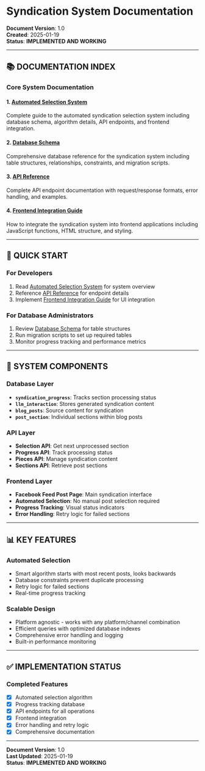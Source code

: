 # Syndication System Documentation

**Document Version**: 1.0  
**Created**: 2025-01-19  
**Status**: **IMPLEMENTED AND WORKING**  

---

## 📚 **DOCUMENTATION INDEX**

### **Core System Documentation**

#### **1. [Automated Selection System](automated_selection_system.md)**
Complete guide to the automated syndication selection system including database schema, algorithm details, API endpoints, and frontend integration.

#### **2. [Database Schema](database_schema.md)**
Comprehensive database reference for the syndication system including table structures, relationships, constraints, and migration scripts.

#### **3. [API Reference](api_reference.md)**
Complete API endpoint documentation with request/response formats, error handling, and examples.

#### **4. [Frontend Integration Guide](frontend_integration.md)**
How to integrate the syndication system into frontend applications including JavaScript functions, HTML structure, and styling.

---

## 🚀 **QUICK START**

### **For Developers**
1. Read [Automated Selection System](automated_selection_system.md) for system overview
2. Reference [API Reference](api_reference.md) for endpoint details
3. Implement [Frontend Integration Guide](frontend_integration.md) for UI integration

### **For Database Administrators**
1. Review [Database Schema](database_schema.md) for table structures
2. Run migration scripts to set up required tables
3. Monitor progress tracking and performance metrics

---

## 🔧 **SYSTEM COMPONENTS**

### **Database Layer**
- **`syndication_progress`**: Tracks section processing status
- **`llm_interaction`**: Stores generated syndication content
- **`blog_posts`**: Source content for syndication
- **`post_section`**: Individual sections within blog posts

### **API Layer**
- **Selection API**: Get next unprocessed section
- **Progress API**: Track processing status
- **Pieces API**: Manage syndication content
- **Sections API**: Retrieve post sections

### **Frontend Layer**
- **Facebook Feed Post Page**: Main syndication interface
- **Automated Selection**: No manual post selection required
- **Progress Tracking**: Visual status indicators
- **Error Handling**: Retry logic for failed sections

---

## 📊 **KEY FEATURES**

### **Automated Selection**
- Smart algorithm starts with most recent posts, looks backwards
- Database constraints prevent duplicate processing
- Retry logic for failed sections
- Real-time progress tracking

### **Scalable Design**
- Platform agnostic - works with any platform/channel combination
- Efficient queries with optimized database indexes
- Comprehensive error handling and logging
- Built-in performance monitoring

---

## ✅ **IMPLEMENTATION STATUS**

### **Completed Features**
- [x] Automated selection algorithm
- [x] Progress tracking database
- [x] API endpoints for all operations
- [x] Frontend integration
- [x] Error handling and retry logic
- [x] Comprehensive documentation

---

**Document Version**: 1.0  
**Last Updated**: 2025-01-19  
**Status**: **IMPLEMENTED AND WORKING**